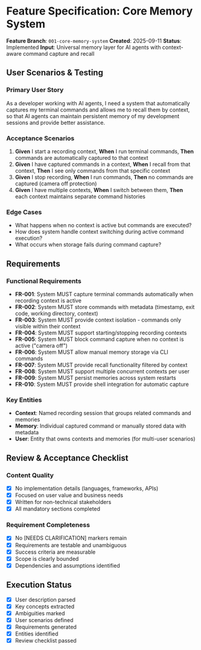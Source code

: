 # Feature Specification: Core Memory System

**Feature Branch**: `001-core-memory-system`
**Created**: 2025-09-11
**Status**: Implemented
**Input**: Universal memory layer for AI agents with context-aware command capture and recall

## User Scenarios & Testing

### Primary User Story
As a developer working with AI agents, I need a system that automatically captures my terminal commands and allows me to recall them by context, so that AI agents can maintain persistent memory of my development sessions and provide better assistance.

### Acceptance Scenarios
1. **Given** I start a recording context, **When** I run terminal commands, **Then** commands are automatically captured to that context
2. **Given** I have captured commands in a context, **When** I recall from that context, **Then** I see only commands from that specific context
3. **Given** I stop recording, **When** I run commands, **Then** no commands are captured (camera off protection)
4. **Given** I have multiple contexts, **When** I switch between them, **Then** each context maintains separate command histories

### Edge Cases
- What happens when no context is active but commands are executed?
- How does system handle context switching during active command execution?
- What occurs when storage fails during command capture?

## Requirements

### Functional Requirements
- **FR-001**: System MUST capture terminal commands automatically when recording context is active
- **FR-002**: System MUST store commands with metadata (timestamp, exit code, working directory, context)
- **FR-003**: System MUST provide context isolation - commands only visible within their context
- **FR-004**: System MUST support starting/stopping recording contexts
- **FR-005**: System MUST block command capture when no context is active ("camera off")
- **FR-006**: System MUST allow manual memory storage via CLI commands
- **FR-007**: System MUST provide recall functionality filtered by context
- **FR-008**: System MUST support multiple concurrent contexts per user
- **FR-009**: System MUST persist memories across system restarts
- **FR-010**: System MUST provide shell integration for automatic capture

### Key Entities
- **Context**: Named recording session that groups related commands and memories
- **Memory**: Individual captured command or manually stored data with metadata
- **User**: Entity that owns contexts and memories (for multi-user scenarios)

## Review & Acceptance Checklist

### Content Quality
- [x] No implementation details (languages, frameworks, APIs)
- [x] Focused on user value and business needs
- [x] Written for non-technical stakeholders
- [x] All mandatory sections completed

### Requirement Completeness
- [x] No [NEEDS CLARIFICATION] markers remain
- [x] Requirements are testable and unambiguous
- [x] Success criteria are measurable
- [x] Scope is clearly bounded
- [x] Dependencies and assumptions identified

## Execution Status

- [x] User description parsed
- [x] Key concepts extracted
- [x] Ambiguities marked
- [x] User scenarios defined
- [x] Requirements generated
- [x] Entities identified
- [x] Review checklist passed
